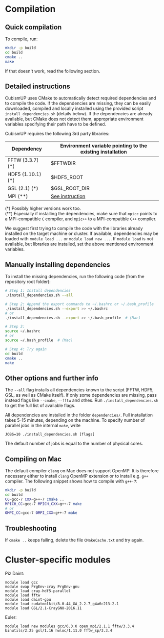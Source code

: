 <!--
TO VIEW THIS FILE, RUN THE FOLLOWING:
    python3 -m pip install --user grip
    python3 -m grip README.md --export README.html

AND OPEN
    README.html

OR USE WEB SERVER VARIANT (NOTE: 60 UPDATES/HOUR LIMIT!!)
    python3 -m grip README.md
-->

# Compilation

## Quick compilation

To compile, run:
```bash
mkdir -p build
cd build
cmake ..
make
```

If that doesn't work, read the following section.

## Detailed instructions

CubismUP uses CMake to automatically detect required dependencies and to compile the code.
If the dependencies are missing, they can be easily downloaded, compiled and locally installed using the provided script `install_dependencies.sh` (details below).
If the dependencies are already available, but CMake does not detect them, appropriate environment variables specifying their path have to be defined.

CubismUP requires the following 3rd party libraries:

| Dependency            | Environment variable pointing to the existing installation |
|-----------------------|----------------------------------|
| FFTW (3.3.7) (\*)     | $FFTWDIR                         |
| HDF5 (1.10.1) (\*)    | $HDF5_ROOT                       |
| GSL (2.1) (\*)        | $GSL_ROOT_DIR                    |
| MPI (\*\*)            | [See instruction][mpi-path]      |

(\*) Possibly higher versions work too.<br>
(\*\*) Especially if installing the dependencies, make sure that `mpicc` points to a MPI-compatible `C` compiler, and `mpic++` to a MPI-compatible `C++` compiler.

We suggest first trying to compile the code with the libraries already installed on the target machine or cluster.
If available, dependencies may be loaded with `module load ...` or `module load new ...`.
If `module load` is not available, but libraries are installed, set the above mentioned environment variables.

## Manually installing dependencies

To install the missing dependencies, run the following code (from the repository root folder):
```bash
# Step 1: Install dependencies
./install_dependencies.sh --all

# Step 2: Append the export commands to ~/.bashrc or ~/.bash_profile
./install_dependencies.sh --export >> ~/.bashrc
# or
./install_dependencies.sh --export >> ~/.bash_profile  # (Mac)

# Step 3:
source ~/.bashrc
# or
source ~/.bash_profile  # (Mac)

# Step 4: Try again
cd build
cmake ..
make
```

## Other options and further info

The `--all` flag installs all dependencies known to the script (FFTW, HDF5, GSL, as well as CMake itself).
If only some dependencies are missing, pass instead flags like `--cmake`, `--fftw` and othes.
Run `./install_dependencies.sh` to get the full list of available flags.

All dependencies are installed in the folder `dependencies/`.
Full installation takes 5-15 minutes, depending on the machine.
To specify number of parallel jobs in the internal `make`, write
```
JOBS=10 ./install_dependencies.sh [flags]
```
The default number of jobs is equal to the number of physical cores.


## Compiling on Mac

The default compiler `clang` on Mac does not support OpenMP. It is therefore necessary either to install `clang` OpenMP extension or to install e.g. `g++` compiler. The following snippet shows how to compile with `g++-7`:
```bash
mkdir -p build
cd build
CC=gcc-7 CXX=g++-7 cmake ..
MPICH_CC=gcc-7 MPICH_CXX=g++-7 make
# or
OMPI_CC=gcc-7 OMPI_CXX=g++-7 make
```

## Troubleshooting

If `cmake ..` keeps failing, delete the file `CMakeCache.txt` and try again.



# Cluster-specific modules

Piz Daint:
```shell
module load gcc
module swap PrgEnv-cray PrgEnv-gnu
module load cray-hdf5-parallel
module load fftw
module load daint-gpu
module load cudatoolkit/8.0.44_GA_2.2.7_g4a6c213-2.1
module load GSL/2.1-CrayGNU-2016.11
```

Euler:
```shell
module load new modules gcc/6.3.0 open_mpi/2.1.1 fftw/3.3.4 binutils/2.25 gsl/1.16 hwloc/1.11.0 fftw_sp/3.3.4
```


[mpi-path]: https://stackoverflow.com/questions/43054602/custom-mpi-path-in-cmake-project
